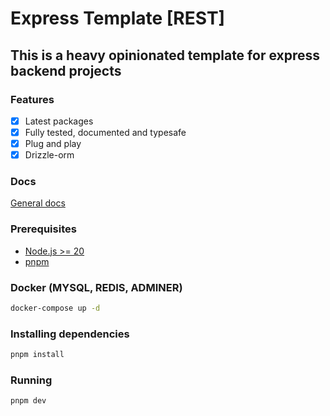# Express Template [REST]

## This is a heavy opinionated template for express backend projects

### Features

- [x] Latest packages
- [x] Fully tested, documented and typesafe
- [x] Plug and play
- [X] Drizzle-orm

### Docs

[General docs](./docs/docs.md)

### Prerequisites

- [Node.js >= 20](https://nodejs.org/en/download)
- [pnpm](https://pnpm.io/installation)

### Docker (MYSQL, REDIS, ADMINER)

```bash
docker-compose up -d
```

### Installing dependencies

```bash
pnpm install
```

### Running

```bash 
pnpm dev
```

